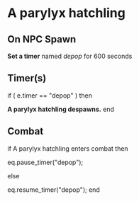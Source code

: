 # A parylyx hatchling


## On NPC Spawn

**Set a timer** named *depop* for 600 seconds


## Timer(s)

if ( e.timer == "depop" ) then


**A parylyx hatchling despawns.**
end



## Combat

if  A parylyx hatchling enters combat  then


eq.pause_timer("depop");

else


eq.resume_timer("depop");
end
